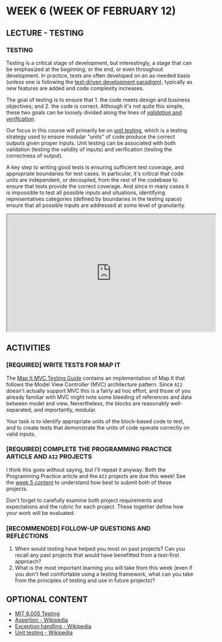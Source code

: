 # WEEK 6 (WEEK OF FEBRUARY 12)
## LECTURE - TESTING

### TESTING
Testing is a critical stage of development, but interestingly, a stage that can be emphasized at the beginning, or the end, or even throughout development. In practice, tests are often developed on an as-needed basis (unless one is following the [test-driven development paradigm](https://en.wikipedia.org/wiki/Test-driven_development)), typically as new features are added and code complexity increases.

The goal of testing is to ensure that 1. the code meets design and business objectives; and 2. the code is correct. Although it's not quite this simple, these two goals can be loosely divided along the lines of [_validation_ and _verification_](https://en.wikipedia.org/wiki/Software_verification_and_validation).

Our focus in this course will primarily be on [unit testing](https://en.wikipedia.org/wiki/Unit_testing), which is a testing strategy used to ensure modular "units" of code produce the correct outputs given proper inputs. Unit testing can be associated with both validation (testing the validity of inputs) and verification (testing the correctness of output).

A key step to writing good tests is ensuring sufficient test coverage, and appropriate boundaries for test cases. In particular, it's critical that code units are independent, or decoupled, from the rest of the codebase to ensure that tests provide the correct coverage. And since in many cases it is impossible to test all possible inputs and situations, identifying representatives categories (defined by boundaries in the testing space) ensure that all possible inputs are addressed at some level of granularity.  


<div class="video-container-16by9"><iframe width="560" height="315" src="https://youtube.com/embed/FouNsDEVD-c"></iframe></div>


## ACTIVITIES

### [REQUIRED] WRITE TESTS FOR MAP IT
The [Map It MVC Testing Guide](https://github.com/nic-dgl104-winter-2024/guide-mapit-mvc-testing) contains an implementation of Map It that follows the Model View Controller (MVC) architecture pattern. Since `AI2` doesn't actually support MVC this is a fairly ad hoc effort, and those of you already familiar with MVC might note some bleeding of references and data between model and view. Nevertheless, the blocks are reasonably well-separated, and importantly, modular. 

Your task is to identify appropriate units of the block-based code to test, and to create tests that demonstrate the units of code operate correctly on valid inputs.

### [REQUIRED] COMPLETE THE PROGRAMMING PRACTICE ARTICLE AND `AI2` PROJECTS
I think this goes without saying, but I'll repeat it anyway: Both the Programming Practice article and the `AI2` projects are due this week! See the [week 5 content](dgl104-2024wi/week-05) to understand how best to submit both of these projects.

Don't forget to carefully examine both project requirements and expectations and the rubric for each project. These together define how your work will be evaluated. 

### [RECOMMENDED] FOLLOW-UP QUESTIONS AND REFLECTIONS
1. When would testing have helped you most on past projects? Can you recall any past projects that would have benefitted from a test-first approach?  
2. What is the most important learning you will take from this week (even if you don't feel comfortable using a testing framework, what can you take from the principles of testing and use in future projects)?

## OPTIONAL CONTENT
- [MIT 6.005 Testing](https://ocw.mit.edu/ans7870/6/6.005/s16/classes/03-testing/)
- [Assertion - Wikipedia](https://en.wikipedia.org/wiki/Assertion_(software_development))
- [Exception handling - Wikipedia](https://en.wikipedia.org/wiki/Exception_handling)
- [Unit testing - Wikipedia](https://en.wikipedia.org/wiki/Unit_testing)



